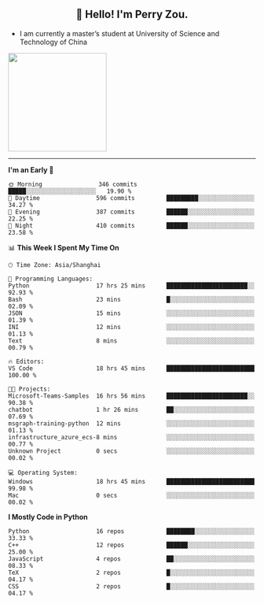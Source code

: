 <h2 align="center">👋 Hello! I'm Perry Zou.</h2>

- I am currently a master’s student at University of Science and Technology of China

<img height=200 align="center" src="https://github-readme-stats.vercel.app/api?username=zonepg" />

-------

<!--START_SECTION:waka-->
**I'm an Early 🐤** 

```text
🌞 Morning                346 commits         █████░░░░░░░░░░░░░░░░░░░░   19.90 % 
🌆 Daytime                596 commits         █████████░░░░░░░░░░░░░░░░   34.27 % 
🌃 Evening                387 commits         ██████░░░░░░░░░░░░░░░░░░░   22.25 % 
🌙 Night                  410 commits         ██████░░░░░░░░░░░░░░░░░░░   23.58 % 
```


📊 **This Week I Spent My Time On** 

```text
🕑︎ Time Zone: Asia/Shanghai

💬 Programming Languages: 
Python                   17 hrs 25 mins      ███████████████████████░░   92.93 % 
Bash                     23 mins             █░░░░░░░░░░░░░░░░░░░░░░░░   02.09 % 
JSON                     15 mins             ░░░░░░░░░░░░░░░░░░░░░░░░░   01.39 % 
INI                      12 mins             ░░░░░░░░░░░░░░░░░░░░░░░░░   01.13 % 
Text                     8 mins              ░░░░░░░░░░░░░░░░░░░░░░░░░   00.79 % 

🔥 Editors: 
VS Code                  18 hrs 45 mins      █████████████████████████   100.00 % 

🐱‍💻 Projects: 
Microsoft-Teams-Samples  16 hrs 56 mins      ███████████████████████░░   90.38 % 
chatbot                  1 hr 26 mins        ██░░░░░░░░░░░░░░░░░░░░░░░   07.69 % 
msgraph-training-python  12 mins             ░░░░░░░░░░░░░░░░░░░░░░░░░   01.13 % 
infrastructure_azure_ecs-8 mins              ░░░░░░░░░░░░░░░░░░░░░░░░░   00.77 % 
Unknown Project          0 secs              ░░░░░░░░░░░░░░░░░░░░░░░░░   00.02 % 

💻 Operating System: 
Windows                  18 hrs 45 mins      █████████████████████████   99.98 % 
Mac                      0 secs              ░░░░░░░░░░░░░░░░░░░░░░░░░   00.02 % 
```

**I Mostly Code in Python** 

```text
Python                   16 repos            ████████░░░░░░░░░░░░░░░░░   33.33 % 
C++                      12 repos            ██████░░░░░░░░░░░░░░░░░░░   25.00 % 
JavaScript               4 repos             ██░░░░░░░░░░░░░░░░░░░░░░░   08.33 % 
TeX                      2 repos             █░░░░░░░░░░░░░░░░░░░░░░░░   04.17 % 
CSS                      2 repos             █░░░░░░░░░░░░░░░░░░░░░░░░   04.17 % 
```




<!--END_SECTION:waka-->
